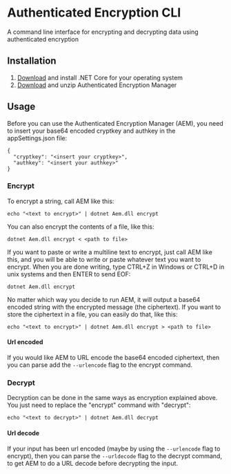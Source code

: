 # Authenticated Encryption CLI
A command line interface for encrypting and decrypting data using authenticated encryption

## Installation

1. [Download](https://www.microsoft.com/net/download/core) and install .NET Core for your operating system
2. [Download](https://github.com/trustpilot/authenticated-encryption-cli/releases) and unzip Authenticated Encryption Manager

## Usage

Before you can use the Authenticated Encryption Manager (AEM), you need to insert your base64 encoded cryptkey and authkey in the appSettings.json file:

```
{
  "cryptkey": "<insert your cryptkey>",
  "authkey": "<insert your authkey>"
}
```

### Encrypt

To encrypt a string, call AEM like this:

```
echo "<text to encrypt>" | dotnet Aem.dll encrypt
```

You can also encrypt the contents of a file, like this:

```
dotnet Aem.dll encrypt < <path to file>
```

If you want to paste or write a multiline text to encrypt, just call AEM like this, and you will be able to write or paste whatever text you want to encrypt. When you are done writing, type CTRL+Z in Windows or CTRL+D in unix systems and then ENTER to send EOF:

```
dotnet Aem.dll encrypt
```

No matter which way you decide to run AEM, it will output a base64 encoded string with the encrypted message (the ciphertext). If you want to store the ciphertext in a file, you can easily do that, like this:

```
echo "<text to encrypt>" | dotnet Aem.dll encrypt > <path to file>
```

#### Url encoded

If you would like AEM to URL encode the base64 encoded ciphertext, then you can parse add the `--urlencode` flag to the encrypt command.

### Decrypt

Decryption can be done in the same ways as encryption explained above. You just need to replace the "encrypt" command with "decrypt":

```
echo "<text to decrypt>" | dotnet Aem.dll decrypt
```

#### Url decode

If your input has been url encoded (maybe by using the `--urlencode` flag to encrypt), then you can parse the `--urldecode` flag to the decrypt command, to get AEM to do a URL decode before decrypting the input.
